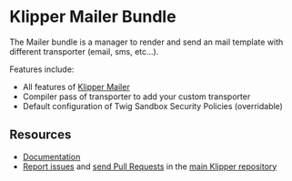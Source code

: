 Klipper Mailer Bundle
=====================

The Mailer bundle is a manager to render and send an mail template with different
transporter (email, sms, etc...).

Features include:

- All features of [Klipper Mailer](https://github.com/klipperdev/mailer)
- Compiler pass of transporter to add your custom transporter
- Default configuration of Twig Sandbox Security Policies (overridable)


Resources
---------

- [Documentation](https://doc.klipper.dev/bundles/mailer-bundle)
- [Report issues](https://github.com/klipperdev/klipper/issues)
  and [send Pull Requests](https://github.com/klipperdev/klipper/pulls)
  in the [main Klipper repository](https://github.com/klipperdev/klipper)
